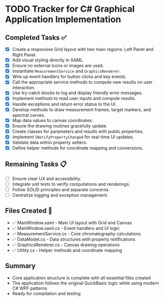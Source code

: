 # TODO Tracker for C# Graphical Application Implementation

## Completed Tasks ✅
- [x] Create a responsive Grid layout with two main regions: Left Panel and Right Panel.
- [x] Add visual styling directly in XAML.
- [x] Ensure no external icons or images are used.
- [x] Instantiate `MeasurementService` and `GraphicsRenderer`.
- [x] Wire up event handlers for button clicks and key events.
- [x] Call the appropriate service methods to compute new results on user interaction.
- [x] Use try-catch blocks to log and display friendly error messages.
- [x] Implement methods to read user inputs and compute results.
- [x] Handle exceptions and return error status to the UI.
- [x] Develop methods to draw measurement frames, target markers, and spectral curves.
- [x] Map data values to canvas coordinates.
- [x] Ensure the drawing routines gracefully update.
- [x] Create classes for parameters and results with public properties.
- [x] Implement `INotifyPropertyChanged` for real-time UI updates.
- [x] Validate data within property setters.
- [x] Define helper methods for coordinate mapping and conversions.

## Remaining Tasks 📋
- [ ] Ensure clear UX and accessibility.
- [ ] Integrate unit tests to verify computations and renderings.
- [ ] Follow SOLID principles and separate concerns.
- [ ] Centralize logging and exception management.

## Files Created 📁
- ✅ MainWindow.xaml - Main UI layout with Grid and Canvas
- ✅ MainWindow.xaml.cs - Event handlers and UI logic
- ✅ MeasurementService.cs - Core chromatography calculations
- ✅ DataModel.cs - Data structures with property notifications
- ✅ GraphicsRenderer.cs - Canvas drawing operations
- ✅ Utility.cs - Helper methods and coordinate mapping

## Summary
- Core application structure is complete with all essential files created
- The application follows the original QuickBasic logic while using modern C# WPF patterns
- Ready for compilation and testing
